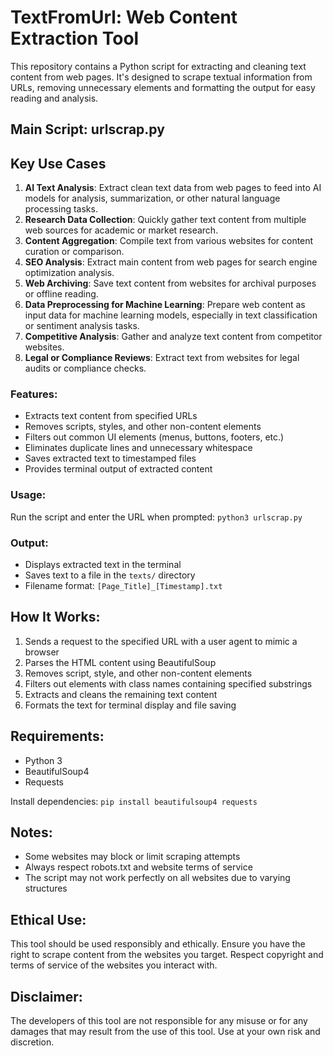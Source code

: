 # TextFromUrl: Web Content Extraction Tool

This repository contains a Python script for extracting and cleaning text content from web pages. It's designed to scrape textual information from URLs, removing unnecessary elements and formatting the output for easy reading and analysis.

## Main Script: urlscrap.py


## Key Use Cases

1. **AI Text Analysis**: Extract clean text data from web pages to feed into AI models for analysis, summarization, or other natural language processing tasks.
2. **Research Data Collection**: Quickly gather text content from multiple web sources for academic or market research.
3. **Content Aggregation**: Compile text from various websites for content curation or comparison.
4. **SEO Analysis**: Extract main content from web pages for search engine optimization analysis.
5. **Web Archiving**: Save text content from websites for archival purposes or offline reading.
6. **Data Preprocessing for Machine Learning**: Prepare web content as input data for machine learning models, especially in text classification or sentiment analysis tasks.
7. **Competitive Analysis**: Gather and analyze text content from competitor websites.
8. **Legal or Compliance Reviews**: Extract text from websites for legal audits or compliance checks.


### Features:

- Extracts text content from specified URLs
- Removes scripts, styles, and other non-content elements
- Filters out common UI elements (menus, buttons, footers, etc.)
- Eliminates duplicate lines and unnecessary whitespace
- Saves extracted text to timestamped files
- Provides terminal output of extracted content


### Usage:

Run the script and enter the URL when prompted:
```python3 urlscrap.py```

### Output:

- Displays extracted text in the terminal
- Saves text to a file in the `texts/` directory
- Filename format: `[Page_Title]_[Timestamp].txt`

## How It Works:

1. Sends a request to the specified URL with a user agent to mimic a browser
2. Parses the HTML content using BeautifulSoup
3. Removes script, style, and other non-content elements
4. Filters out elements with class names containing specified substrings
5. Extracts and cleans the remaining text content
6. Formats the text for terminal display and file saving

## Requirements:

- Python 3
- BeautifulSoup4
- Requests

Install dependencies:
```pip install beautifulsoup4 requests```

## Notes:

- Some websites may block or limit scraping attempts
- Always respect robots.txt and website terms of service
- The script may not work perfectly on all websites due to varying structures

## Ethical Use:

This tool should be used responsibly and ethically. Ensure you have the right to scrape content from the websites you target. Respect copyright and terms of service of the websites you interact with.

## Disclaimer:

The developers of this tool are not responsible for any misuse or for any damages that may result from the use of this tool. Use at your own risk and discretion.